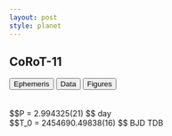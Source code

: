 ```yaml
---
layout: post
style: planet
---
```

<script src="../js/planets.js"></script>

## CoRoT-11

<!-- Tab links -->
<div class="tab">
<button class="tablinks" onclick="openCity(event, 'Ephemeris')">Ephemeris</button>
<button class="tablinks" onclick="openCity(event, 'Data')">Data</button>
<button class="tablinks" onclick="openCity(event, 'Figures')">Figures</button>
</div>

<!-- Tab content -->
<div id="Ephemeris" class="tabcontent" markdown="1">
<br/><br/>
$$P = 2.994325(21) $$ day <br/>
$$T_0 = 2454690.49838(16) $$ BJD TDB
<br/><br/>
<br/><br/>
</div>



